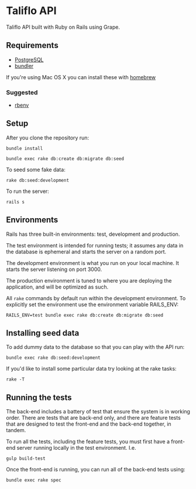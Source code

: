Taliflo API
===============

Taliflo API built with Ruby on Rails using Grape.

## Requirements

- [PostgreSQL](http://www.postgresql.org/)
- [bundler](http://bundler.io/)

If you're using Mac OS X you can install these with  [homebrew](http://brew.sh/)

### Suggested

- [rbenv](https://github.com/sstephenson/rbenv)

## Setup

After you clone the repository run:

```
bundle install
```

```
bundle exec rake db:create db:migrate db:seed
```

To seed some fake data:

```
rake db:seed:development
```

To run the server:

```
rails s
```

## Environments

Rails has three built-in environments: test, development and production.

The test environment is intended for running tests; it assumes any data in the database is ephemeral and starts the server on a random port.

The development environment is what you run on your local machine.  It starts the server listening on port 3000.

The production environment is tuned to where you are deploying the application, and will be optimized as such.

All ```rake``` commands by default run within the development environment.  To explicitly set the environment use the environment variable RAILS_ENV:

```
RAILS_ENV=test bundle exec rake db:create db:migrate db:seed
```

## Installing seed data

To add dummy data to the database so that you can play with the API run:

```
bundle exec rake db:seed:development
```

If you'd like to install some particular data try looking at the rake tasks:

```
rake -T
```

## Running the tests

The back-end includes a battery of test that ensure the system is in working order.  There are tests that are back-end only, and there are feature tests that are designed to test the front-end and the back-end together, in tandem.

To run all the tests, including the feature tests, you must first have a front-end server running locally in the test environment.  I.e.

```
gulp build-test
```

Once the front-end is running, you can run all of the back-end tests using:

```
bundle exec rake spec
```
